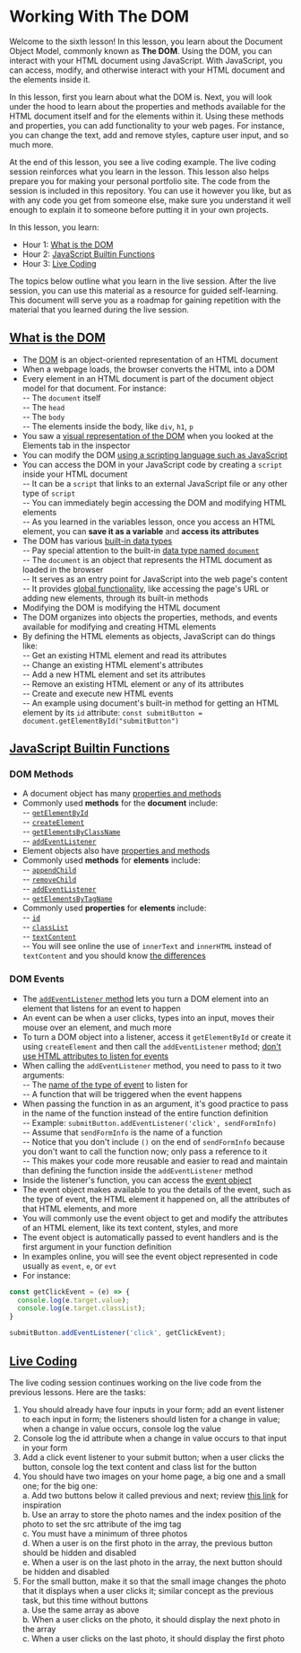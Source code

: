 # Working With The DOM

Welcome to the sixth lesson! In this lesson, you learn about the Document Object Model, commonly known as **The DOM**. Using the DOM, you can interact with your HTML document using JavaScript. With JavaScript, you can access, modify, and otherwise interact with your HTML document and the elements inside it.

In this lesson, first you learn about what the DOM is. Next, you will look under the hood to learn about the properties and methods available for the HTML document itself and for the elements within it. Using these methods and properties, you can add functionality to your web pages. For instance, you can change the text, add and remove styles, capture user input, and so much more.  

At the end of this lesson, you see a live coding example. The live coding session reinforces what you learn in the lesson. This lesson also helps prepare you for making your personal portfolio site. The code from the session is included in this repository. You can use it however you like, but as with any code you get from someone else, make sure you understand it well enough to explain it to someone before putting it in your own projects.  

In this lesson, you learn:  

- Hour 1: [What is the DOM](#what-is-the-dom)     
- Hour 2: [JavaScript Builtin Functions](#javascript-builtin-functions)   
- Hour 3: [Live Coding](#live-coding)  

The topics below outline what you learn in the live session. After the live session, you can use this material as a resource for guided self-learning. This document will serve you as a roadmap for gaining repetition with the material that you learned during the live session.   

## [What is the DOM](#what-is-the-dom)    

- The [DOM](https://www.w3schools.com/js/js_htmldom.asp) is an object-oriented representation of an HTML document 
- When a webpage loads, the browser converts the HTML into a DOM  
- Every element in an HTML document is part of the document object model for that document. For instance:  
    -- The `document` itself  
    -- The `head`  
    -- The `body`  
    -- The elements inside the body, like `div`, `h1`, `p`  
- You saw a [visual representation of the DOM](https://css-tricks.com/dom/) when you looked at the Elements tab in the inspector  
- You can modify the DOM [using a scripting language such as JavaScript](https://developer.mozilla.org/en-US/docs/Web/API/Document_Object_Model/Introduction#dom_and_javascript)  
- You can access the DOM in your JavaScript code by creating a `script` inside your HTML document    
  -- It can be a `script` that links to an external JavaScript file or any other type of `script`   
  -- You can immediately begin accessing the DOM and modifying HTML elements  
  -- As you learned in the variables lesson, once you access an HTML element, you can **save it as a variable** and **access its attributes**    
- The DOM has various [built-in data types](https://developer.mozilla.org/en-US/docs/Web/API/Document_Object_Model/Introduction#important_data_types)    
  -- Pay special attention to the built-in [data type named `document`](https://developer.mozilla.org/en-US/docs/Web/API/Document)  
  -- The `document` is an object that represents the HTML document as loaded in the browser  
  -- It serves as an entry point for JavaScript into the web page's content    
  -- It provides [global functionality](https://developer.mozilla.org/en-US/docs/Web/API/Document#properties), like accessing the page's URL or adding new elements, through its built-in methods     
- Modifying the DOM is modifying the HTML document  
- The DOM organizes into objects the properties, methods, and events available for modifying and creating HTML elements       
- By defining the HTML elements as objects, JavaScript can do things like:  
  -- Get an existing HTML element and read its attributes  
  -- Change an existing HTML element's attributes    
  -- Add a new HTML element and set its attributes   
  -- Remove an existing HTML element or any of its attributes    
  -- Create and execute new HTML events    
  -- An example using document's built-in method for getting an HTML element by its `id` attribute: `const submitButton = document.getElementById("submitButton")`  
## [JavaScript Builtin Functions](#javascript-builtin-functions)    

### DOM Methods    

- A document object has many [properties and methods](https://www.w3schools.com/jsref/dom_obj_document.asp)  
- Commonly used **methods** for the **document** include:    
  -- [`getElementById`](https://www.w3schools.com/jsref/met_document_getelementbyid.asp)    
  -- [`createElement`](https://www.w3schools.com/jsref/met_document_createelement.asp)    
  -- [`getElementsByClassName`](https://www.w3schools.com/jsref/met_document_getelementsbyclassname.asp)    
  -- [`addEventListener`](https://www.w3schools.com/jsref/met_document_addeventlistener.asp)    
- Element objects also have [properties and methods](https://www.w3schools.com/jsref/dom_obj_all.asp)     
- Commonly used **methods** for **elements** include:    
  -- [`appendChild`](https://www.w3schools.com/jsref/met_node_appendchild.asp)    
  -- [`removeChild`](w3schools.com/jsref/met_node_removechild.asp)    
  -- [`addEventListener`](https://www.w3schools.com/jsref/met_element_addeventlistener.asp)    
  -- [`getElementsByTagName`](https://www.w3schools.com/jsref/met_element_getelementsbytagname.asp)    
- Commonly used **properties** for **elements** include:    
 -- [`id`](https://www.w3schools.com/jsref/prop_html_id.asp)    
 -- [`classList`](https://www.w3schools.com/jsref/prop_element_classlist.asp)    
 -- [`textContent`](https://www.w3schools.com/jsref/prop_node_textcontent.asp)    
 -- You will see online the use of `innerText` and `innerHTML` instead of `textContent` and you should know [the differences](https://developer.mozilla.org/en-US/docs/Web/API/Node/textContent)    

### DOM Events    

- The [`addEventListener` method](https://www.w3schools.com/js/js_htmldom_eventlistener.asp) lets you turn a DOM element into an element that listens for an event to happen    
- An event can be when a user clicks, types into an input, moves their mouse over an element, and much more    
- To turn a DOM object into a listener, access it `getElementById` or create it using `createElement` and then call the `addEventListener` method; [don't use HTML attributes to listen for events](https://developer.mozilla.org/en-US/docs/Learn/JavaScript/Building_blocks/Events#what_mechanism_should_i_use)     
- When calling the `addEventListener` method, you need to pass to it two arguments:  
    -- The [name of the type of event](https://www.w3schools.com/jsref/dom_obj_event.asp) to listen for    
    -- A function that will be triggered when the event happens    
- When passing the function in as an argument, it's good practice to pass in the name of the function instead of the entire function definition    
  -- Example: `submitButton.addEventListener('click', sendFormInfo)`   
  -- Assume that `sendFormInfo` is the name of a function   
  -- Notice that you don't include `()` on the end of `sendFormInfo` because you don't want to call the function now; only pass a reference to it    
  -- This makes your code more reusable and easier to read and maintain than defining the function inside the `addEventListener` method    
- Inside the listener's function, you can access the [event object](https://developer.mozilla.org/en-US/docs/Learn/JavaScript/Building_blocks/Events#event_objects)     
- The event object makes available to you the details of the event, such as the type of event, the HTML element it happened on, all the attributes of that HTML elements, and more    
- You will commonly use the event object to get and modify the attributes of an HTML element, like its text content, styles, and more    
- The event object is automatically passed to event handlers and is the first argument in your function definition    
- In examples online, you will see the event object represented in code usually as `event`, `e`, or `evt`  
- For instance:    

```javascript
const getClickEvent = (e) => {
  console.log(e.target.value);
  console.log(e.target.classList);
}

submitButton.addEventListener('click', getClickEvent);
```

## [Live Coding](#live-coding)   

The live coding session continues working on the live code from the previous lessons. Here are the tasks:  

1.  You should already have four inputs in your form; add an event listener to each input in form; the listeners should listen for a change in value; when a change in value occurs, console log the value  
2. Console log the id attribute when a change in value occurs to that input in your form       
3. Add a click event listener to your submit button; when a user clicks the button, console log the text content and class list for the button    
4. You should have two images on your home page, a big one and a small one; for the big one:    
    a. Add two buttons below it called previous and next; review [this link](https://frontendmasters.github.io/bootcamp/interactive) for inspiration  
    b. Use an array to store the photo names and the index position of the photo to set the src attribute of the img tag    
    c. You must have a minimum of three photos     
    d. When a user is on the first photo in the array, the previous button should be hidden and disabled    
    e. When a user is on the last photo in the array, the next button should be hidden and disabled    
5. For the small button, make it so that the small image changes the photo that it displays when a user clicks it; similar concept as the previous task, but this time without buttons      
    a. Use the same array as above    
    b. When a user clicks on the photo, it should display the next photo in the array    
    c. When a user clicks on the last photo, it should display the first photo     

